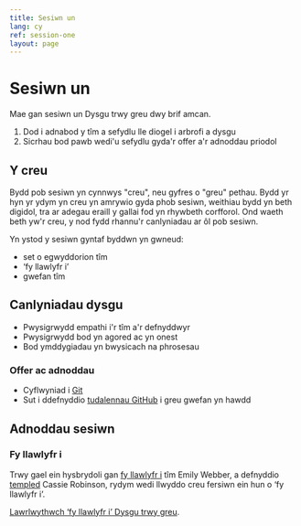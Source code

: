```yaml
---
title: Sesiwn un
lang: cy
ref: session-one
layout: page
---
```


# Sesiwn un

Mae gan sesiwn un Dysgu trwy greu dwy brif amcan.

1. Dod i adnabod y tîm a sefydlu lle diogel i arbrofi a dysgu
2. Sicrhau bod pawb wedi'u sefydlu gyda'r offer a'r adnoddau priodol

## Y creu

Bydd pob sesiwn yn cynnwys "creu", neu gyfres o "greu" pethau. Bydd yr hyn yr ydym yn creu yn amrywio gyda phob sesiwn, weithiau bydd yn beth digidol, tra ar adegau eraill y gallai fod yn rhywbeth corfforol. Ond waeth beth yw'r creu, y nod fydd rhannu'r canlyniadau ar ôl pob sesiwn.

Yn ystod y sesiwn gyntaf byddwn yn gwneud:

* set o egwyddorion tîm
* ‘fy llawlyfr i’
* gwefan tîm

## Canlyniadau dysgu

* Pwysigrwydd empathi i'r tîm a'r defnyddwyr
* Pwysigrwydd bod yn agored ac yn onest
* Bod ymddygiadau yn bwysicach na phrosesau

### Offer ac adnoddau

* Cyflwyniad i [Git](https://git-scm.com/)
* Sut i ddefnyddio [tudalennau GitHub](https://pages.github.com/) i greu gwefan yn hawdd

## Adnoddau sesiwn

### Fy llawlyfr i

Trwy gael ein hysbrydoli gan [fy llawlyfr i](https://emilywebber.co.uk/the-team-manual-a-exercise-to-help-build-empathy-in-teams/) tîm Emily Webber, a defnyddio [templed](https://cassierobinson.medium.com/a-user-manual-for-me-d3a851fbc694) Cassie Robinson, rydym wedi llwyddo creu fersiwn ein hun o ‘fy llawlyfr i’.

[Lawrlwythwch ‘fy llawlyfr i’ Dysgu trwy greu](/en/resource/learn-by-making-manual-of-me.png).

